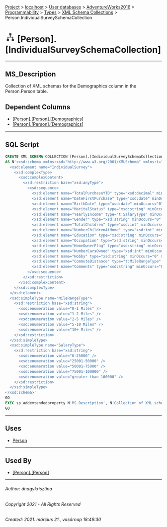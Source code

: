 #### 

[Project](../../../../../../index.md) > [localhost](../../../../../index.md) > [User databases](../../../../index.md) > [AdventureWorks2016](../../../index.md) > [Programmability](../../index.md) > [Types](../index.md) > [XML Schema Collections](XML_Schema_Collections.md) > Person.IndividualSurveySchemaCollection

# ![XML Schema Collections](../../../../../../Images/XmlSchemaCollection32.png) [Person].[IndividualSurveySchemaCollection]

---

## <a name="#description"></a>MS_Description

Collection of XML schemas for the Demographics column in the Person.Person table.

## <a name="#dependentcolumns"></a>Dependent Columns

* [[Person].[Person].[Demographics]](../../../Tables/Person.md)
* [[Person].[Person].[Demographics]](../../../Tables/Person.md)


---

## <a name="#sqlscript"></a>SQL Script

```sql
CREATE XML SCHEMA COLLECTION [Person].[IndividualSurveySchemaCollection] 
AS N'<xsd:schema xmlns:xsd="http://www.w3.org/2001/XMLSchema" xmlns:t="http://schemas.microsoft.com/sqlserver/2004/07/adventure-works/IndividualSurvey" targetNamespace="http://schemas.microsoft.com/sqlserver/2004/07/adventure-works/IndividualSurvey" elementFormDefault="qualified">
  <xsd:element name="IndividualSurvey">
    <xsd:complexType>
      <xsd:complexContent>
        <xsd:restriction base="xsd:anyType">
          <xsd:sequence>
            <xsd:element name="TotalPurchaseYTD" type="xsd:decimal" minOccurs="0" />
            <xsd:element name="DateFirstPurchase" type="xsd:date" minOccurs="0" />
            <xsd:element name="BirthDate" type="xsd:date" minOccurs="0" />
            <xsd:element name="MaritalStatus" type="xsd:string" minOccurs="0" />
            <xsd:element name="YearlyIncome" type="t:SalaryType" minOccurs="0" />
            <xsd:element name="Gender" type="xsd:string" minOccurs="0" />
            <xsd:element name="TotalChildren" type="xsd:int" minOccurs="0" />
            <xsd:element name="NumberChildrenAtHome" type="xsd:int" minOccurs="0" />
            <xsd:element name="Education" type="xsd:string" minOccurs="0" />
            <xsd:element name="Occupation" type="xsd:string" minOccurs="0" />
            <xsd:element name="HomeOwnerFlag" type="xsd:string" minOccurs="0" />
            <xsd:element name="NumberCarsOwned" type="xsd:int" minOccurs="0" />
            <xsd:element name="Hobby" type="xsd:string" minOccurs="0" maxOccurs="unbounded" />
            <xsd:element name="CommuteDistance" type="t:MileRangeType" minOccurs="0" />
            <xsd:element name="Comments" type="xsd:string" minOccurs="0" />
          </xsd:sequence>
        </xsd:restriction>
      </xsd:complexContent>
    </xsd:complexType>
  </xsd:element>
  <xsd:simpleType name="MileRangeType">
    <xsd:restriction base="xsd:string">
      <xsd:enumeration value="0-1 Miles" />
      <xsd:enumeration value="1-2 Miles" />
      <xsd:enumeration value="2-5 Miles" />
      <xsd:enumeration value="5-10 Miles" />
      <xsd:enumeration value="10+ Miles" />
    </xsd:restriction>
  </xsd:simpleType>
  <xsd:simpleType name="SalaryType">
    <xsd:restriction base="xsd:string">
      <xsd:enumeration value="0-25000" />
      <xsd:enumeration value="25001-50000" />
      <xsd:enumeration value="50001-75000" />
      <xsd:enumeration value="75001-100000" />
      <xsd:enumeration value="greater than 100000" />
    </xsd:restriction>
  </xsd:simpleType>
</xsd:schema>'
GO
EXEC sp_addextendedproperty N'MS_Description', N'Collection of XML schemas for the Demographics column in the Person.Person table.', 'SCHEMA', N'Person', 'XML SCHEMA COLLECTION', N'IndividualSurveySchemaCollection', NULL, NULL
GO

```


---

## <a name="#uses"></a>Uses

* [Person](../../../Security/Schemas/Person.md)


---

## <a name="#usedby"></a>Used By

* [[Person].[Person]](../../../Tables/Person.md)


---

###### Author:  dnagykrisztina

###### Copyright 2021 - All Rights Reserved

###### Created: 2021. március 21., vasárnap 18:49:30

